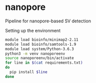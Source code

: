 # nanopore
Pipeline for nanopore-based SV detection

Setting up the environment
```bash 
module load bioinfo/minimap2-2.11
module load bioinfo/samtools-1.9
module load system/Python-3.6.3
python3 -m venv nanoporeenv
source nanoporeenv/bin/activate
for line in $(cat requirements.txt)
do
  pip install $line
done
```
